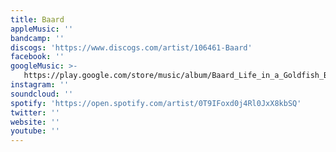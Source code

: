```yaml
---
title: Baard
appleMusic: ''
bandcamp: ''
discogs: 'https://www.discogs.com/artist/106461-Baard'
facebook: ''
googleMusic: >-
   https://play.google.com/store/music/album/Baard_Life_in_a_Goldfish_Bowl?id=Bxcfedqyu3sb336o5ctrouz3dea
instagram: ''
soundcloud: ''
spotify: 'https://open.spotify.com/artist/0T9IFoxd0j4Rl0JxX8kbSQ'
twitter: ''
website: ''
youtube: ''
---
```

